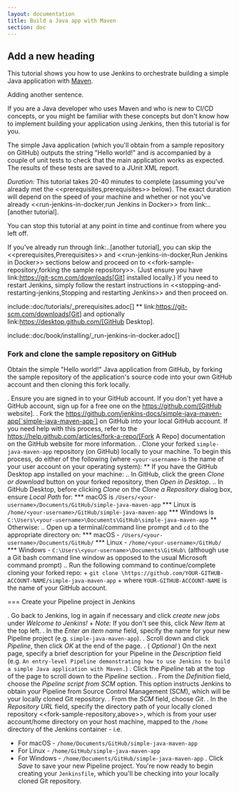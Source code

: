 ```yaml
---
layout: documentation
title: Build a Java app with Maven
section: doc
---
```


## Add a new heading

This tutorial shows you how to use Jenkins to orchestrate building a simple Java application with [Maven](https://maven.apache.org).

Adding another sentence.

If you are a Java developer who uses Maven and who is new to CI/CD concepts, or
you might be familiar with these concepts but don't know how to implement
building your application using Jenkins, then this tutorial is for you.

The simple Java application (which you'll obtain from a sample repository on
GitHub) outputs the string "Hello world!" and is accompanied by a couple of unit
tests to check that the main application works as expected. The results of these
tests are saved to a JUnit XML report.

*Duration:* This tutorial takes 20-40 minutes to complete (assuming you've
already met the <<prerequisites,prerequisites>> below). The exact duration will
depend on the speed of your machine and whether or not you've already
<<run-jenkins-in-docker,run Jenkins in Docker>> from link:..[another tutorial].

You can stop this tutorial at any point in time and continue from where you left
off.

If you've already run through link:..[another tutorial], you can skip the
<<prerequisites,Prerequisites>> and <<run-jenkins-in-docker,Run Jenkins in
Docker>> sections below and proceed on to <<fork-sample-repository,forking the
sample repository>>. (Just ensure you have
link:https://git-scm.com/downloads[Git] installed locally.) If you need to
restart Jenkins, simply follow the restart instructions in
<<stopping-and-restarting-jenkins,Stopping and restarting Jenkins>> and then
proceed on.

include::doc/tutorials/_prerequisites.adoc[]
** link:https://git-scm.com/downloads[Git] and optionally
   link:https://desktop.github.com/[GitHub Desktop].

include::doc/book/installing/_run-jenkins-in-docker.adoc[]

### Fork and clone the sample repository on GitHub

Obtain the simple "Hello world!" Java application from GitHub, by forking the
sample repository of the application's source code into your own GitHub account
and then cloning this fork locally.

. Ensure you are signed in to your GitHub account. If you don't yet have a
  GitHub account, sign up for a free one on the https://github.com/[GitHub
  website].
. Fork the
  https://github.com/jenkins-docs/simple-java-maven-app[`simple-java-maven-app`]
  on GitHub into your local GitHub account. If you need help with this process,
  refer to the https://help.github.com/articles/fork-a-repo/[Fork A Repo]
  documentation on the GitHub website for more information.
. Clone your forked `simple-java-maven-app` repository (on GitHub) locally to
  your machine. To begin this process, do either of the following (where
  `<your-username>` is the name of your user account on your operating system):
** If you have the GitHub Desktop app installed on your machine:
.. In GitHub, click the green *Clone or download* button on your forked
   repository, then *Open in Desktop*.
.. In GitHub Desktop, before clicking *Clone* on the *Clone a Repository* dialog
   box, ensure *Local Path* for:
*** macOS is `/Users/<your-username>/Documents/GitHub/simple-java-maven-app`
*** Linux is `/home/<your-username>/GitHub/simple-java-maven-app`
*** Windows is `C:\Users\<your-username>\Documents\GitHub\simple-java-maven-app`
** Otherwise:
.. Open up a terminal/command line prompt and `cd` to the appropriate directory
   on:
*** macOS - `/Users/<your-username>/Documents/GitHub/`
*** Linux - `/home/<your-username>/GitHub/`
*** Windows - `C:\Users\<your-username>\Documents\GitHub\` (although use a Git
    bash command line window as opposed to the usual Microsoft command prompt)
.. Run the following command to continue/complete cloning your forked repo: +
   `git clone \https://github.com/YOUR-GITHUB-ACCOUNT-NAME/simple-java-maven-app` +
   where `YOUR-GITHUB-ACCOUNT-NAME` is the name of your GitHub account.

=== Create your Pipeline project in Jenkins

. Go back to Jenkins, log in again if necessary and click *create new jobs*
  under *Welcome to Jenkins!* +
  *Note:* If you don't see this, click *New Item* at the top left.
. In the *Enter an item name* field, specify the name for your new Pipeline
  project (e.g. `simple-java-maven-app`).
. Scroll down and click *Pipeline*, then click *OK* at the end of the page.
. ( _Optional_ ) On the next page, specify a brief description for your Pipeline
  in the *Description* field (e.g. `An entry-level Pipeline demonstrating how to
  use Jenkins to build a simple Java application with Maven.`)
. Click the *Pipeline* tab at the top of the page to scroll down to the
  *Pipeline* section.
. From the *Definition* field, choose the *Pipeline script from SCM* option.
  This option instructs Jenkins to obtain your Pipeline from Source Control
  Management (SCM), which will be your locally cloned Git repository.
. From the *SCM* field, choose *Git*.
. In the *Repository URL* field, specify the directory path of your locally
  cloned repository <<fork-sample-repository,above>>,
  which is from your user account/home directory on your host machine, mapped to
  the `/home` directory of the Jenkins container - i.e.

* For macOS - `/home/Documents/GitHub/simple-java-maven-app`
* For Linux - `/home/GitHub/simple-java-maven-app`
* For Windows - `/home/Documents/GitHub/simple-java-maven-app`
. Click *Save* to save your new Pipeline project. You're now ready to begin
  creating your `Jenkinsfile`, which you'll be checking into your locally cloned
  Git repository.
